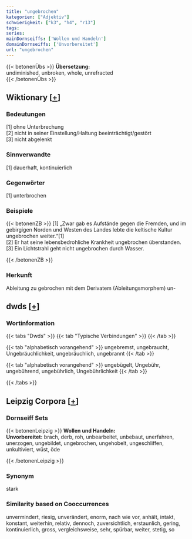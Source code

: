 ```yaml
---
title: "ungebrochen"
kategorien: ["Adjektiv"]
schwierigkeit: ["k3", "h4", "r13"]
tags:
series:
mainDornseiffs: ['Wollen und Handeln']
domainDornseiffs: ['Unvorbereitet']
url: "ungebrochen"
---
```


{{< betonenÜbs >}}
**Übersetzung:**  
undiminished, unbroken, whole, unrefracted  
{{< /betonenÜbs >}}

## Wiktionary [[+](https://de.wiktionary.org/wiki/ungebrochen)]

### Bedeutungen
[1] ohne Unterbrechung  
[2] nicht in seiner Einstellung/Haltung beeinträchtigt/gestört  
[3] nicht abgelenkt  

### Sinnverwandte
[1] dauerhaft, kontinuierlich  

### Gegenwörter
[1] unterbrochen  

### Beispiele
{{< betonenZB >}}
[1] „Zwar gab es Aufstände gegen die Fremden, und im gebirgigen Norden und Westen des Landes lebte die keltische Kultur ungebrochen weiter.“[1]  
[2] Er hat seine lebensbedrohliche Krankheit ungebrochen überstanden.  
[3] Ein Lichtstrahl geht nicht ungebrochen durch Wasser.  

{{< /betonenZB >}}
### Herkunft
Ableitung zu gebrochen mit dem Derivatem (Ableitungsmorphem) un-  



## dwds [[+](https://www.dwds.de/wb/ungebrochen)]

### Wortinformation
{{< tabs "Dwds" >}}
{{< tab "Typische Verbindungen" >}}
{{< /tab >}}

{{< tab "alphabetisch vorangehend" >}}
ungebremst, ungebraucht, Ungebräuchlichkeit, ungebräuchlich, ungebrannt
{{< /tab >}}

{{< tab "alphabetisch vorangehend" >}}
ungebügelt, Ungebühr, ungebührend, ungebührlich, Ungebührlichkeit
{{< /tab >}}

{{< /tabs >}}

## Leipzig Corpora [[+](https://corpora.uni-leipzig.de/en/res?word=ungebrochen&corpusId=deu_newscrawl-public_2018)]

### Dornseiff Sets
{{< betonenLeipzig >}}
**Wollen und Handeln:**  
**Unvorbereitet:** brach, derb, roh, unbearbeitet, unbebaut, unerfahren, unerzogen, ungebildet, ungebrochen, ungehobelt, ungeschliffen, unkultiviert, wüst, öde  

{{< /betonenLeipzig >}}

### Synonym
stark


### Similarity based on Cooccurrences
unvermindert, riesig, unverändert, enorm, nach wie vor, anhält, intakt, konstant, weiterhin, relativ, dennoch, zuversichtlich, erstaunlich, gering, kontinuierlich, gross, vergleichsweise, sehr, spürbar, weiter, stetig, so

